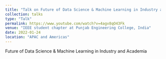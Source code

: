 ```yaml
---
title: "Talk on Future of Data Science & Machine Learning in Industry and Academia"
collection: talks
type: "Talk"
permalink: https://www.youtube.com/watch?v=4agv8qO43Fk
venue: "IEEE student chapter at Punjab Engineering College, India"
date: 2022-01-24
location: "APAC and Americas"
---
```


Future of Data Science & Machine Learning in Industry and Academia
